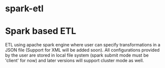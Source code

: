 # spark-etl
<H1>Spark based ETL</H1>

<P>ETL using apache spark engine where user can specify transformations in a JSON file (Support for XML will be added soon).
All configurations provided by the user are stored in local file system (spark submit mode must be 'client' for now) and later versions will support cluster mode as well.
</P>